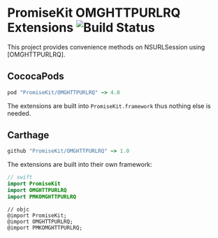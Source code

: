 # PromiseKit OMGHTTPURLRQ Extensions ![Build Status]

This project provides convenience methods on NSURLSession using [OMGHTTPURLRQ].

## CococaPods

```ruby
pod "PromiseKit/OMGHTTPURLRQ" ~> 4.0
```

The extensions are built into `PromiseKit.framework` thus nothing else is needed.

## Carthage

```ruby
github "PromiseKit/OMGHTTPURLRQ" ~> 1.0
```

The extensions are built into their own framework:

```swift
// swift
import PromiseKit
import OMGHTTPURLRQ
import PMKOMGHTTPURLRQ
```

```objc
// objc
@import PromiseKit;
@import OMGHTTPURLRQ;
@import PMKOMGHTTPURLRQ;
```


[Build Status]: https://travis-ci.org/PromiseKit/OMGHTTPURLRQ.svg?branch=master
